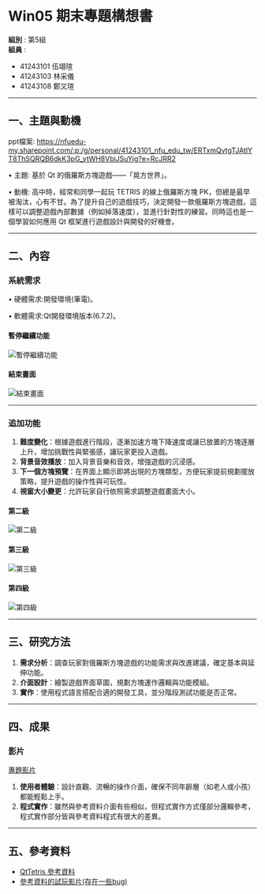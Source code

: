 # Win05 期末專題構想書

**組別** : 第5組  
**組員** :  
- 41243101 伍翊瑄  
- 41243103 林采儀  
- 41243108 鄭又瑄  

---

## 一、主題與動機

ppt檔案:
https://nfuedu-my.sharepoint.com/:p:/g/personal/41243101_nfu_edu_tw/ERTxmQvtgTJAtlYT8ThSQRQB6dkK3pG_ytWH8VbiJSuYjg?e=RcJRR2

• 主題: 基於 Qt 的俄羅斯方塊遊戲——「晃方世界」。​

• 動機: 高中時，經常和同學一起玩 TETRIS 的線上俄羅斯方塊 PK，但總是最早被淘汰，心有不甘。為了提升自己的遊戲技巧，決定開發一款俄羅斯方塊遊戲，這樣可以調整遊戲內部數據（例如掉落速度），並進行針對性的練習。同時這也是一個學習如何應用 Qt 框架進行遊戲設計與開發的好機會。

---

## 二、內容

### 系統需求

• 硬體需求:開發環境(筆電)。

• 軟體需求:Qt開發環境版本(6.7.2)。


#### 暫停繼續功能
![暫停繼續功能](https://github.com/user-attachments/assets/306f9e9b-29a3-48d3-8873-6b55ac0248a0)

#### 結束畫面
![結束畫面](https://github.com/user-attachments/assets/b37b8b60-08df-4066-aed2-d413654c5dd1)

---

### 追加功能

1. **難度變化**：根據遊戲進行階段，逐漸加速方塊下降速度或讓已放置的方塊逐層上升，增加挑戰性與緊張感，讓玩家更投入遊戲。
2. **背景音效播放**：加入背景音樂和音效，增強遊戲的沉浸感。
3. **下一個方塊預覽**：在界面上顯示即將出現的方塊類型，方便玩家提前規劃擺放策略，提升遊戲的操作性與可玩性。
4. **視窗大小變更**：允許玩家自行依照需求調整遊戲畫面大小。

#### 第二級
![第二級](https://github.com/user-attachments/assets/5ee6f870-94e9-451b-98eb-588a298f854d)

#### 第三級
![第三級](https://github.com/user-attachments/assets/eee86f0d-bf3f-4471-9b4f-adec1c569348)

#### 第四級
![第四級](https://github.com/user-attachments/assets/bd309f88-7c05-47b6-b4d2-11ec0da78af6)

---

## 三、研究方法

1. **需求分析**：調查玩家對俄羅斯方塊遊戲的功能需求與改進建議，確定基本與延伸功能。
2. **介面設計**：繪製遊戲界面草圖，規劃方塊運作邏輯與功能模組。
3. **實作**：使用程式語言搭配合適的開發工具，並分階段測試功能是否正常。

---

## 四、成果

### 影片

[專題影片](https://github.com/user-attachments/assets/12fcb185-fc93-456b-b223-98a7185d7bb3)

1. **使用者體驗**：設計直觀、流暢的操作介面，確保不同年齡層（如老人或小孩）都能輕鬆上手。
2. **程式實作**：雖然與參考資料介面有些相似，但程式實作方式僅部分邏輯參考，程式實作部分皆與參考資料程式有很大的差異。
---

## 五、參考資料

- [QtTetris 參考資料](https://github.com/tashaxing/QtTetris)
- [參考資料的試玩影片(存在一些bug)](https://github.com/user-attachments/assets/6d8c9369-c1b9-4377-80ae-f57b5db92372)
